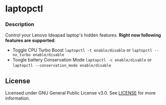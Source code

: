 # laptopctl

### Description
Control your Lenovo Ideapad laptop's hidden features. **Right now following features are supported**:

* Toggle CPU Turbo Boost `laptopctl -t enable/disable` or `laptopctl --no_turbo enable/disable`
* Toogle battery Conservation Mode `laptopctl -c enable/disable` or `laptopctl --conservation_mode enable/disable`

## License
Licensed under GNU General Public License v3.0. See [LICENSE](https://github.com/gkeep/laptopctl/blob/master/LICENSE) for more information.
